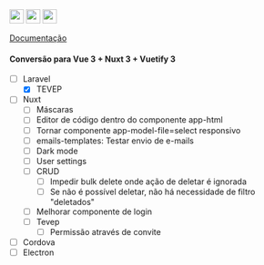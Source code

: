 <img height="25px" src="https://img.shields.io/badge/laravel-%23FF2D20.svg?style=for-the-badge&logo=laravel&logoColor=white" alt="">
<img height="25px" src="https://img.shields.io/badge/Nuxt-002E3B?style=for-the-badge&logo=nuxtdotjs&logoColor=#00DC82" alt="">
<img height="25px" src="https://wakatime.com/badge/github/jeff-silva/tevep.svg" alt="">

[Documentação](/docs/index.md)

#### Conversão para Vue 3 + Nuxt 3 + Vuetify 3

- [ ] Laravel
    - [x] TEVEP
- [ ] Nuxt
    - [ ] Máscaras
    - [ ] Editor de código dentro do componente app-html
    - [ ] Tornar componente app-model-file=select responsivo
    - [ ] emails-templates: Testar envio de e-mails
    - [ ] Dark mode
    - [ ] User settings
    - [ ] CRUD
        - [ ] Impedir bulk delete onde ação de deletar é ignorada
        - [ ] Se não é possível deletar, não há necessidade de filtro "deletados"
    - [ ] Melhorar componente de login
    - [ ] Tevep
        - [ ] Permissão através de convite
- [ ] Cordova
- [ ] Electron